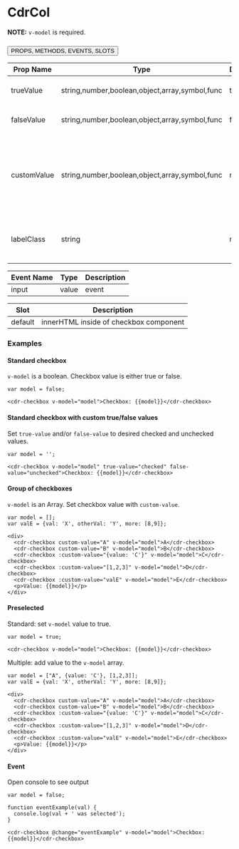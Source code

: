 # <span class="display-name">CdrCol</span>

**NOTE:** `v-model` is required.

### <button class='title'>PROPS, METHODS, EVENTS, SLOTS</button>

Prop Name | Type | Default | Require | Description
--- | --- | --- | --- | ---
trueValue | string,number,boolean,object,array,symbol,func | true | false | The value when checked.
falseValue | string,number,boolean,object,array,symbol,func | false | false | The value when unchecked.
customValue | string,number,boolean,object,array,symbol,func | n/a | false | The value when used in a checkbox group. Replaces `trueValue` and `falseValue`.
labelClass | string | n/a | false | Class that is added to the label for custom styles

Event Name | Type | Description
--- | --- | ---
input | value|event | `v-model` value. Fires on check/uncheck.

Slot | Description
--- | ---
default | innerHTML inside of checkbox component
### Examples

#### Standard checkbox

`v-model` is a boolean. Checkbox value is either true or false.

```
var model = false;

<cdr-checkbox v-model="model">Checkbox: {{model}}</cdr-checkbox>
```

#### Standard checkbox with custom true/false values

Set `true-value` and/or `false-value` to desired checked and unchecked values.

```
var model = '';

<cdr-checkbox v-model="model" true-value="checked" false-value="unchecked">Checkbox: {{model}}</cdr-checkbox>
```

#### Group of checkboxes

`v-model` is an Array. Set checkbox value with `custom-value`.

```
var model = [];
var valE = {val: 'X', otherVal: 'Y', more: [8,9]};

<div>
  <cdr-checkbox custom-value="A" v-model="model">A</cdr-checkbox>
  <cdr-checkbox custom-value="B" v-model="model">B</cdr-checkbox>
  <cdr-checkbox :custom-value="{value: 'C'}" v-model="model">C</cdr-checkbox>
  <cdr-checkbox :custom-value="[1,2,3]" v-model="model">D</cdr-checkbox>
  <cdr-checkbox :custom-value="valE" v-model="model">E</cdr-checkbox>
  <p>Value: {{model}}</p>
</div>
```

#### Preselected

Standard: set `v-model` value to true.

```
var model = true;

<cdr-checkbox v-model="model">Checkbox: {{model}}</cdr-checkbox>
```

Multiple: add value to the `v-model` array.

```
var model = ["A", {value: 'C'}, [1,2,3]];
var valE = {val: 'X', otherVal: 'Y', more: [8,9]};

<div>
  <cdr-checkbox custom-value="A" v-model="model">A</cdr-checkbox>
  <cdr-checkbox custom-value="B" v-model="model">B</cdr-checkbox>
  <cdr-checkbox :custom-value="{value: 'C'}" v-model="model">C</cdr-checkbox>
  <cdr-checkbox :custom-value="[1,2,3]" v-model="model">D</cdr-checkbox>
  <cdr-checkbox :custom-value="valE" v-model="model">E</cdr-checkbox>
  <p>Value: {{model}}</p>
</div>
```

#### Event

Open console to see output

```
var model = false;

function eventExample(val) {
  console.log(val + ' was selected');
}

<cdr-checkbox @change="eventExample" v-model="model">Checkbox: {{model}}</cdr-checkbox>
```

